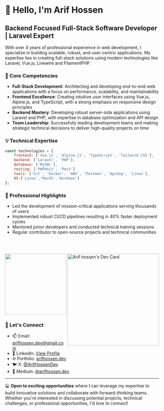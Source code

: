 # 👋 Hello, I'm Arif Hossen

## Backend Focused Full-Stack Software Developer | Laravel Expert

With over 4 years of professional experience in web development, I specialize in building scalable, robust, and
user-centric applications. My expertise lies in creating full-stack solutions using modern technologies like Laravel,
Vue.js, Livewire and FilamentPHP.

### 🚀 Core Competencies

- **Full-Stack Development**: Architecting and developing end-to-end web applications with a focus on performance,
  scalability, and maintainability
- **Frontend Excellence**: Creating intuitive user interfaces using Vue.js, Alpine.js, and TypeScript, with a strong
  emphasis on responsive design principles
- **Backend Mastery**: Developing robust server-side applications using Laravel and PHP, with expertise in database
  optimization and API design
- **Team Leadership**: Successfully leading development teams and making strategic technical decisions to deliver
  high-quality projects on time

### 💡 Technical Expertise

```javascript
const technologies = {
    frontend: ['Vue.js', 'Alpine.js', 'TypeScript', 'Tailwind CSS'],
    backend: ['Laravel', 'PHP'],
    database: ['MySQL'],
    testing: ['PHPUnit', 'Pest']
    tools: ['Git', 'Docker', 'AWS', 'Postman', 'Apidog', 'Linux'],
    OS:['Linux','MacOS','Windows']
};
```

### 🌟 Professional Highlights

- Led the development of mission-critical applications serving thousands of users
- Implemented robust CI/CD pipelines resulting in 40% faster deployment cycles
- Mentored junior developers and conducted technical training sessions
- Regular contributor to open-source projects and technical communities

<br/>
<br/>

<a href="https://app.daily.dev/arifhossendev"><img align="right" src="https://api.daily.dev/devcards/v2/p2FgjQxxUstNyVgLZKREJ.png?r=yma" width="300" alt="Arif hossen's Dev Card"/></a>
<img height=200 src="https://github-readme-stats.vercel.app/api/top-langs?username=arifhossen-dev&layout=compact&langs_count=8&card_width=320" />

<!--
### 📈 GitHub Statistics

![GitHub Stats](https://github-readme-stats.vercel.app/api?username=arifhossen-dev&show_icons=true&theme=radical)
-->

### 🤝 Let's Connect

- 📫 Email: [arifhossen.dev@gmail.com](mailto:arifhossen.dev@gmail.com)
- 💼 LinkedIn: [View Profile](https://www.linkedin.com/in/arifhossen-dev)
- 🌐 Portfolio: [arifhossen.dev](https://arifhossen.dev)
- 🐦 X: [@ArifHossenDev](https://x.com/ArifHossenDev)
- 📝 Medium: [@arifhossen.dev](https://medium.com/@arifhossen.dev)

---

💻 **Open to exciting opportunities** where I can leverage my expertise to build innovative solutions and collaborate with forward-thinking teams. Whether you're interested in discussing potential projects, technical challenges, or professional opportunities, I'd love to connect!
<!--
## Web developer
2018 - PRESENT  
Self-employed  
- Developed web applications for over 20 clients.
- Helped multiple clients finalise problematic projects by providing the needed expertise to bring projects to release.
- Built SaaS applications that scale and support hundreds of companies.
- Integrated social media tools and SDKs into various web applications.

```Technologies: CSS, JavaScript, MySQL, Laravel, PHP, Livewire, Filament, Vue, Nuxt, TailwindCSS, Full-stack```

## Full-stack developer
DEC 2021 - MAY 2023 — Remote contract — Activity Smart Inc

- Developed and successfully deployed a SAAS product. Activity and floor Management system targeted to the manufacturing companies.
- The groundbreaking feature was task schedule and report automation. The customers were very happy with it saving a massive amount of time.
- Key features that boost seals and performance are Full SPA, Draggable, Multilayer data table, Interactive Modal etc.

```Technologies: Laravel, PHP, Livewire, AlpineJS, TailwindCSS, TALL-stack```

## Full-stack Developer
NOV 2021 - AUG 2023  — Remote contract — Foxpair Media Inc

- Led the development and successful launch of a Real Estate Web application, facilitating property transactions including buying, renting, and selling.
- Develop a fully functional Transportation Management System for the Track rental department.

```Technologies: Realstate SDK, Mapbox API, Laravel, PHP, Livewire, AlpineJS, TailwindCSS, TALL-stack```
-->

<!--
---
[![Facebook Badge](https://img.shields.io/badge/linkedin-1877F2?style=for-the-badge&logo=linkedin&logoColor=white)](https://www.linkedin.com/in/arifhossen-dev/)  [![Mail Badge](https://img.shields.io/badge/Gmail-D14836?style=for-the-badge&logo=gmail&logoColor=white)](mailto:ahak.bsl@gmail.com)
-->
